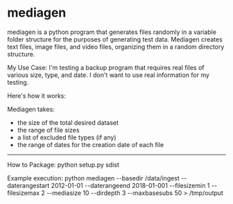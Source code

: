 # mediagen
mediagen is a python program that generates files randomly in a variable folder structure for the purposes of generating test data. Mediagen creates text files, image files, and video files, organizing them in a random directory structure.  

My Use Case:
I'm testing a backup program that requires real files of various size, type, and date. I don't want to use real information for my testing. 

Here's how it works:

Mediagen takes:
- the size of the total desired dataset
- the range of file sizes
- a list of excluded file types (if any)
- the range of dates for the creation date of each file
 

----

How to Package: python setup.py sdist




Example execution: 
python mediagen --basedir /data/ingest --daterangestart 2012-01-01 --daterangeend 2018-01-001 --filesizemin 1 --filesizemax 2 --mediasize 10 --dirdepth 3 --maxbasesubs 50 > /tmp/output


